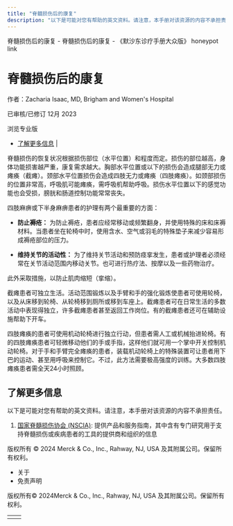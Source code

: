 ```yaml
---
title: "脊髓损伤后的康复"
description: "以下是可能对您有帮助的英文资料。请注意，本手册对该资源的内容不承担责任。"
---
```


﻿脊髓损伤后的康复 \- 脊髓损伤后的康复 \- 《默沙东诊疗手册大众版》 honeypot link

# 脊髓损伤后的康复

作者：Zacharia Isaac, MD, Brigham and Women's Hospital

已审核/已修订 12月 2023

浏览专业版

- [了解更多信息](#了解更多信息_v34421242_zh) \|

脊髓损伤的恢复状况根据损伤部位（水平位置）和程度而定。损伤的部位越高，身体功能损害越严重，康复需求越大。胸部水平位置或以下的损伤会造成腿部无力或瘫痪（截瘫）。颈部水平位置损伤会造成四肢无力或瘫痪（四肢瘫痪）。如颈部损伤的位置非常高，呼吸肌可能瘫痪，需呼吸机帮助呼吸。损伤水平位置以下的感觉功能也会受损，膀胱和肠道控制功能常常丧失。

四肢麻痹或下半身麻痹患者的护理有两个最重要的方面：

- **防止褥疮：** 为防止褥疮，患者应经常移动或频繁翻身，并使用特殊的床和床褥材料。当患者坐在轮椅中时，使用含水、空气或羽毛的特殊垫子来减少容易形成褥疮部位的压力。

- **维持关节的活动性：** 为了维持关节活动和预防痉挛发生，患者或护理者必须经常在关节活动范围内移动关节。也可进行热疗法、按摩以及一些药物治疗。


此外采取措施，以防止肌肉缩短（挛缩）。

截瘫患者可独立生活。活动范围锻炼以及手臂和手的强化锻炼使患者可使用轮椅，以及从床移到轮椅、从轮椅移到厕所或移到车座上。截瘫患者可在日常生活的多数活动中表现得独立，许多截瘫患者甚至返回工作岗位。有的截瘫患者还可在辅助设施帮助下开车。

四肢瘫痪的患者可使用机动轮椅进行独立行动，但患者需人工或机械抬进轮椅。有的四肢瘫痪患者可轻微移动他们的手或手指，这样他们就可用一个掌中开关控制机动轮椅。对于手和手臂完全瘫痪的患者，装载机动轮椅上的特殊装置可让患者用下巴的运动、甚至用呼吸来控制它。不过，此方法需要极高强度的训练。大多数四肢瘫痪患者需全天24小时照顾。

## 了解更多信息

以下是可能对您有帮助的英文资料。请注意，本手册对该资源的内容不承担责任。

1. [国家脊髓损伤协会 (NSCIA)](http://www.spinalcord.org): 提供产品和服务指南，其中含有专门研究用于支持脊髓损伤或疾病患者的工具的提供商和组织的信息




版权所有 © 2024
Merck & Co., Inc., Rahway, NJ, USA 及其附属公司。保留所有权利。

- 关于
- 免责声明

版权所有© 2024Merck & Co., Inc., Rahway, NJ, USA 及其附属公司。保留所有权利。

|     |     |
| --- | --- |
|  |  |